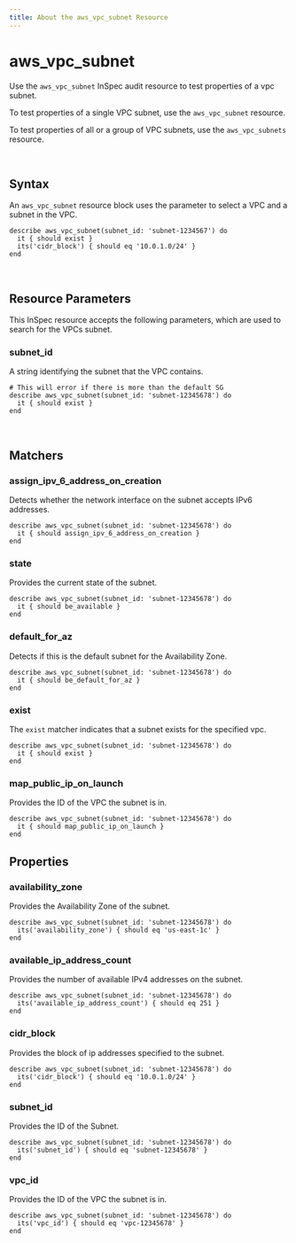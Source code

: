 ```yaml
---
title: About the aws_vpc_subnet Resource
---
```


# aws_vpc_subnet

Use the `aws_vpc_subnet` InSpec audit resource to test properties of a vpc subnet.

To test properties of a single VPC subnet, use the `aws_vpc_subnet` resource.

To test properties of all or a group of VPC subnets, use the `aws_vpc_subnets` resource.

<br>

## Syntax

An `aws_vpc_subnet` resource block uses the parameter to select a VPC and a subnet in the VPC.

    describe aws_vpc_subnet(subnet_id: 'subnet-1234567') do
      it { should exist }
      its('cidr_block') { should eq '10.0.1.0/24' }
    end

<br>

## Resource Parameters

This InSpec resource accepts the following parameters, which are used to search for the VPCs subnet.

### subnet_id

A string identifying the subnet that the VPC contains.

    # This will error if there is more than the default SG
    describe aws_vpc_subnet(subnet_id: 'subnet-12345678') do
      it { should exist }    
    end

<br>

## Matchers

### assign_ipv_6_address_on_creation

Detects whether the network interface on the subnet accepts IPv6 addresses.

    describe aws_vpc_subnet(subnet_id: 'subnet-12345678') do
      it { should assign_ipv_6_address_on_creation }    
    end
    
### state

Provides the current state of the subnet.

    describe aws_vpc_subnet(subnet_id: 'subnet-12345678') do
      it { should be_available }    
    end

### default_for_az

Detects if this is the default subnet for the Availability Zone.

    describe aws_vpc_subnet(subnet_id: 'subnet-12345678') do
      it { should be_default_for_az }    
    end

### exist

The `exist` matcher indicates that a subnet exists for the specified vpc.

    describe aws_vpc_subnet(subnet_id: 'subnet-12345678') do
      it { should exist }
    end
    
### map_public_ip_on_launch

Provides the ID of the VPC the subnet is in.

    describe aws_vpc_subnet(subnet_id: 'subnet-12345678') do
      it { should map_public_ip_on_launch }    
    end

## Properties

### availability_zone

Provides the Availability Zone of the subnet.

    describe aws_vpc_subnet(subnet_id: 'subnet-12345678') do
      its('availability_zone') { should eq 'us-east-1c' }    
    end

### available_ip_address_count

Provides the number of available IPv4 addresses on the subnet.

    describe aws_vpc_subnet(subnet_id: 'subnet-12345678') do
      its('available_ip_address_count') { should eq 251 }    
    end

### cidr_block

Provides the block of ip addresses specified to the subnet.

    describe aws_vpc_subnet(subnet_id: 'subnet-12345678') do
      its('cidr_block') { should eq '10.0.1.0/24' }    
    end

### subnet_id

Provides the ID of the Subnet.

    describe aws_vpc_subnet(subnet_id: 'subnet-12345678') do
      its('subnet_id') { should eq 'subnet-12345678' }    
    end

### vpc_id

Provides the ID of the VPC the subnet is in.

    describe aws_vpc_subnet(subnet_id: 'subnet-12345678') do
      its('vpc_id') { should eq 'vpc-12345678' }    
    end
